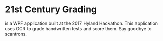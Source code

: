 # 21st Century Grading
is a WPF application built at the 2017 Hyland Hackathon. This application uses OCR to grade handwritten tests and score them. Say goodbye to scantrons. 
